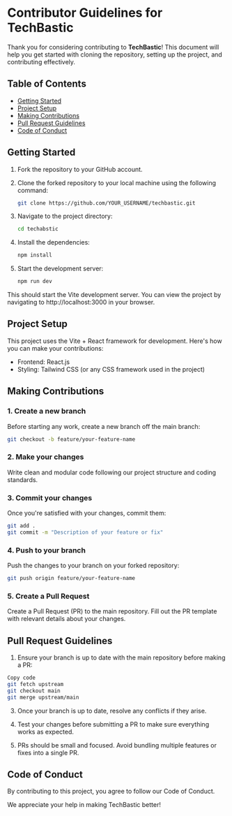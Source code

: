 # Contributor Guidelines for TechBastic

Thank you for considering contributing to **TechBastic**! This document will help you get started with cloning the repository, setting up the project, and contributing effectively.

## Table of Contents
- [Getting Started](#getting-started)
- [Project Setup](#project-setup)
- [Making Contributions](#making-contributions)
- [Pull Request Guidelines](#pull-request-guidelines)
- [Code of Conduct](#code-of-conduct)

## Getting Started

1. Fork the repository to your GitHub account.
2. Clone the forked repository to your local machine using the following command:
   
   ```bash
   git clone https://github.com/YOUR_USERNAME/techbastic.git
   
4. Navigate to the project directory:
   
   ```bash
   cd techabstic
   
6. Install the dependencies:
   
   ```bash
   npm install
   
8. Start the development server:
   
   ```bash
   npm run dev
   
This should start the Vite development server. You can view the project by navigating to http://localhost:3000 in your browser.

## Project Setup

This project uses the Vite + React framework for development. Here's how you can make your contributions:

- Frontend: React.js
- Styling: Tailwind CSS (or any CSS framework used in the project)

## Making Contributions

### 1. Create a new branch

Before starting any work, create a new branch off the main branch:

```bash
git checkout -b feature/your-feature-name
```

### 2. Make your changes

Write clean and modular code following our project structure and coding standards.

### 3. Commit your changes
Once you're satisfied with your changes, commit them:

```bash
git add .
git commit -m "Description of your feature or fix"
```

### 4. Push to your branch
Push the changes to your branch on your forked repository:

```bash
git push origin feature/your-feature-name
```

### 5. Create a Pull Request
Create a Pull Request (PR) to the main repository. Fill out the PR template with relevant details about your changes.

## Pull Request Guidelines

1. Ensure your branch is up to date with the main repository before making a PR:

```bash
Copy code
git fetch upstream
git checkout main
git merge upstream/main
```

3. Once your branch is up to date, resolve any conflicts if they arise.

2. Test your changes before submitting a PR to make sure everything works as expected.

3. PRs should be small and focused. Avoid bundling multiple features or fixes into a single PR.

## Code of Conduct

By contributing to this project, you agree to follow our Code of Conduct.

We appreciate your help in making TechBastic better!
